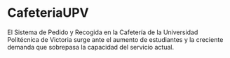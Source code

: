 # CafeteriaUPV
El Sistema de Pedido y Recogida en la Cafetería de la Universidad Politécnica de Victoria surge ante el aumento de estudiantes y la creciente demanda que sobrepasa la capacidad del servicio actual.
